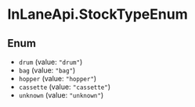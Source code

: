 # InLaneApi.StockTypeEnum

## Enum

* `drum` (value: `"drum"`)
* `bag` (value: `"bag"`)
* `hopper` (value: `"hopper"`)
* `cassette` (value: `"cassette"`)
* `unknown` (value: `"unknown"`)

